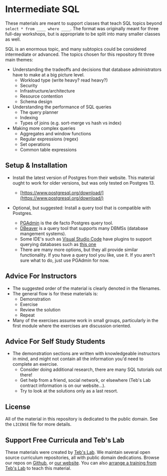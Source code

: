 # Intermediate SQL

These materials are meant to support classes that teach SQL topics beyond `select * from ____ where ____`. The format was originally meant for three full-day workshops, but is appropriate to be split into many smaller classes as well.

SQL is an enormous topic, and many subtopics could be considered intermediate or advanced. The topics chosen for this repository fit three main themes:

* Understanding the tradeoffs and decisions that database administrators have to make at a big picture level.
    * Workload type (write heavy? read heavy?)
    * Security
    * Infrastructure/architecture
    * Resource contention
    * Schema design
* Understanding the performance of SQL queries
    * The query planner
    * Indexing
    * Types of joins (e.g. sort-merge vs hash vs index)
* Making more complex queries
    * Aggregates and window functions
    * Regular expressions (regex)
    * Set operations
    * Common table expressions

## Setup & Installation

* Install the latest version of Postgres from their website. This material ought to work for older versions, but was only tested on Postgres 13.
    * [https://www.postgresql.org/download/](https://www.postgresql.org/download/)

* Optional, but suggested: Install a query tool that is compatible with Postgres.
    * [PGAdmin](https://www.pgadmin.org/download/) is the de facto Postgres query tool.
    * [DBeaver](https://dbeaver.io/) is a query tool that supports many DBMSs (database mangement systems).
    * Some IDE's such as [Visual Studio Code](https://code.visualstudio.com/) have plugins to support querying databases such as [this one](https://marketplace.visualstudio.com/items?itemName=ckolkman.vscode-postgres)
    * There are many more options, but they all provide similar functionality. If you have a query tool you like, use it. If you aren't sure what to do, just use PGAdmin for now.

## Advice For Instructors

* The suggested order of the material is clearly denoted in the filenames.
* The general flow is for these materials is:
    * Demonstration 
    * Exercise
    * Review the solution
    * Repeat
* Many of the exercises assume work in small groups, particularly in the first module where the exercises are discussion oriented.

## Advice For Self Study Students

* The demonstration sections are written with knowledgeable instructors in mind, and might not contain all the information you'd need to complete an exercise.
    * Consider doing additional research, there are many SQL tutorials out there!
    * Get help from a friend, social network, or elsewhere (Teb's Lab contract information is on our website...).
    * Try to look at the solutions only as a last resort.

## License

All of the material in this repository is dedicated to the public domain. See the `LICENSE` file for more details.

## Support Free Curricula and Teb's Lab

These materials were created by [Teb's Lab](https://tebs-lab.com). We maintain several open source curriculum repositories, all with public domain dedications. Browse our repos on [Github](https://github.com/Tebs-Lab/), or [our website](https://www.tebs-lab.com/education). You can also [arrange a training from Teb's Lab](https://www.tebs-lab.com/contracting) to teach this material.